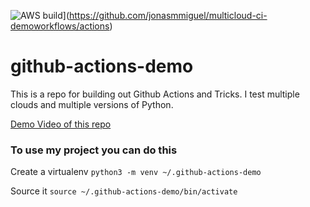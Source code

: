 ![AWS build](https://github.com/jonasmmiguel/multicloud-ci-demoworkflows/AWS%20Python%203.6/badge.svg)](https://github.com/jonasmmiguel/multicloud-ci-demoworkflows/actions)

# github-actions-demo
This is a repo for building out Github Actions and Tricks.  I test multiple clouds and multiple versions of Python.


[Demo Video of this repo](https://www.youtube.com/watch?v=4gbUYOgALik)

### To use my project you can do this

Create a virtualenv
```python3 -m venv ~/.github-actions-demo```

Source it
```source ~/.github-actions-demo/bin/activate```
